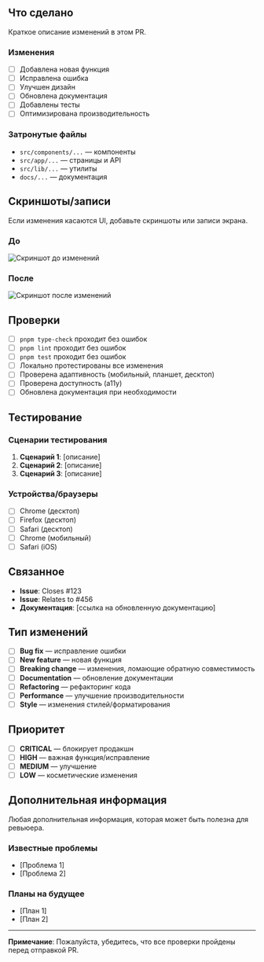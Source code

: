 ## Что сделано
Краткое описание изменений в этом PR.

### Изменения
- [ ] Добавлена новая функция
- [ ] Исправлена ошибка
- [ ] Улучшен дизайн
- [ ] Обновлена документация
- [ ] Добавлены тесты
- [ ] Оптимизирована производительность

### Затронутые файлы
- `src/components/...` — компоненты
- `src/app/...` — страницы и API
- `src/lib/...` — утилиты
- `docs/...` — документация

## Скриншоты/записи
Если изменения касаются UI, добавьте скриншоты или записи экрана.

### До
![Скриншот до изменений](url)

### После
![Скриншот после изменений](url)

## Проверки
- [ ] `pnpm type-check` проходит без ошибок
- [ ] `pnpm lint` проходит без ошибок
- [ ] `pnpm test` проходит без ошибок
- [ ] Локально протестированы все изменения
- [ ] Проверена адаптивность (мобильный, планшет, десктоп)
- [ ] Проверена доступность (a11y)
- [ ] Обновлена документация при необходимости

## Тестирование
### Сценарии тестирования
1. **Сценарий 1**: [описание]
2. **Сценарий 2**: [описание]
3. **Сценарий 3**: [описание]

### Устройства/браузеры
- [ ] Chrome (десктоп)
- [ ] Firefox (десктоп)
- [ ] Safari (десктоп)
- [ ] Chrome (мобильный)
- [ ] Safari (iOS)

## Связанное
- **Issue**: Closes #123
- **Issue**: Relates to #456
- **Документация**: [ссылка на обновленную документацию]

## Тип изменений
- [ ] **Bug fix** — исправление ошибки
- [ ] **New feature** — новая функция
- [ ] **Breaking change** — изменения, ломающие обратную совместимость
- [ ] **Documentation** — обновление документации
- [ ] **Refactoring** — рефакторинг кода
- [ ] **Performance** — улучшение производительности
- [ ] **Style** — изменения стилей/форматирования

## Приоритет
- [ ] **CRITICAL** — блокирует продакшн
- [ ] **HIGH** — важная функция/исправление
- [ ] **MEDIUM** — улучшение
- [ ] **LOW** — косметические изменения

## Дополнительная информация
Любая дополнительная информация, которая может быть полезна для ревьюера.

### Известные проблемы
- [Проблема 1]
- [Проблема 2]

### Планы на будущее
- [План 1]
- [План 2]

---

**Примечание**: Пожалуйста, убедитесь, что все проверки пройдены перед отправкой PR.
